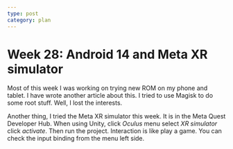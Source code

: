 ```yaml
---
type: post
category: plan
---
```

# Week 28: Android 14 and Meta XR simulator

Most of this week I was working on trying new ROM on my phone and tablet. I have wrote another article about this. I tried to use Magisk to do some root stuff. Well, I lost the interests.

Another thing, I tried the Meta XR simulator this week. It is in the Meta Quest Developer Hub. When using Unity, click *Oculus* menu select *XR simulator* click *activate*. Then run the project. Interaction is like play a game. You can check the input binding from the menu left side.